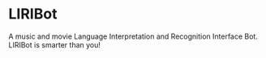 # LIRIBot
A music and movie Language Interpretation and Recognition Interface Bot. LIRIBot is smarter than you!
